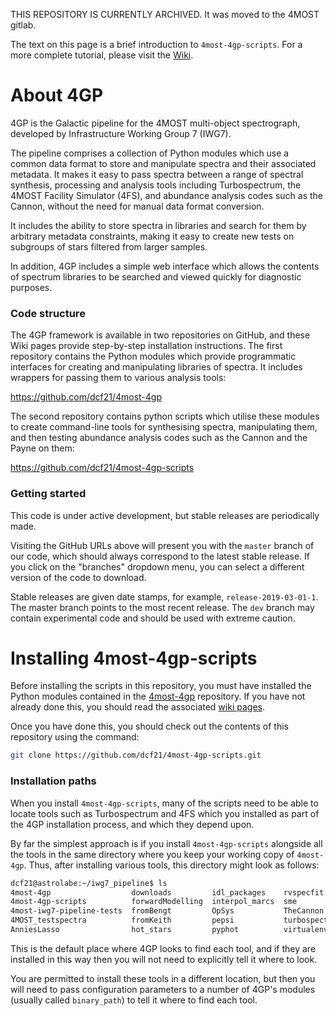 THIS REPOSITORY IS CURRENTLY ARCHIVED. It was moved to the 4MOST gitlab.

The text on this page is a brief introduction to `4most-4gp-scripts`. For a
more complete tutorial, please visit the
[Wiki](https://github.com/dcf21/4most-4gp-scripts/wiki).

# About 4GP

4GP is the Galactic pipeline for the 4MOST multi-object
spectrograph, developed by Infrastructure Working Group 7 (IWG7).

The pipeline comprises a collection of Python modules which use a common
data format to store and manipulate spectra and their associated metadata. It
makes it easy to pass spectra between a range of spectral synthesis, processing and
analysis tools including Turbospectrum, the 4MOST Facility Simulator (4FS),
and abundance analysis codes such as the Cannon, without the need for manual data format conversion.

It includes
the ability to store spectra in libraries and search for them by arbitrary
metadata constraints, making it easy to create new tests on subgroups of stars
filtered from larger samples.

In addition, 4GP includes a simple web interface which allows the contents of spectrum libraries
to be searched and viewed quickly for diagnostic purposes.

### Code structure

The 4GP framework is available in two repositories on GitHub, and these Wiki pages provide
step-by-step installation instructions. The first repository contains the
Python modules which provide programmatic interfaces for creating and
manipulating libraries of spectra. It includes wrappers for passing them to
various analysis tools:

<https://github.com/dcf21/4most-4gp>

The second repository contains python scripts which utilise these modules to
create command-line tools for
synthesising spectra, manipulating them, and then testing abundance analysis codes such as the
Cannon and the Payne on them:

<https://github.com/dcf21/4most-4gp-scripts>

### Getting started

This code is under active development, but stable releases are periodically
made.

Visiting the GitHub URLs above will present you with the `master` branch of our
code, which should always correspond to the latest stable release. If you click
on the "branches" dropdown menu, you can select a different version of the code
to download.

Stable releases are given date stamps, for example, `release-2019-03-01-1`. The
master branch points to the most recent release. The `dev` branch may contain experimental code
and should be used with extreme caution.

# Installing 4most-4gp-scripts

Before installing the scripts in this repository, you must have installed the Python modules
contained in the [4most-4gp](https://github.com/dcf21/4most-4gp)
repository. If you have not already done this, you should read the associated
[wiki pages](https://github.com/dcf21/4most-4gp/wiki).

Once you have done this, you should check out the contents of this repository using the command:

```bash
git clone https://github.com/dcf21/4most-4gp-scripts.git
```

### Installation paths

When you install `4most-4gp-scripts`, many of the scripts need to be able to
locate tools such as Turbospectrum and 4FS which you installed as part of the
4GP installation process, and which they depend upon.

By far the simplest approach is if you install `4most-4gp-scripts` alongside
all the tools in the same directory where you keep your working copy of
`4most-4gp`. Thus, after installing various tools, this directory might look as
follows:

```bash
dcf21@astrolabe:~/iwg7_pipeline$ ls
4most-4gp                  downloads         idl_packages    rvspecfit
4most-4gp-scripts          forwardModelling  interpol_marcs  sme
4most-iwg7-pipeline-tests  fromBengt         OpSys           TheCannon
4MOST_testspectra          fromKeith         pepsi           turbospectrum-15.1
AnniesLasso                hot_stars         pyphot          virtualenv
```

This is the default place where 4GP looks to find each tool, and if they are
installed in this way then you will not need to explicitly tell it where to
look.

You are permitted to install these tools in a different location, but then you
will need to pass configuration parameters to a number of 4GP's modules
(usually called `binary_path`) to tell it where to find each tool.

